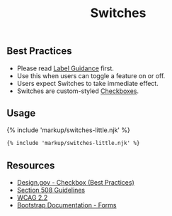 ﻿---
title: Switches
summary: Switches allow users to enable or disable something, like a light switch.
tags: forms
layout: guide
eleventyNavigation:
  key: Switches
  parent: Form Controls
  order: 10
  excerpt: Switches allow users to enable or disable something, like a light switch.
  img: /img/illustrations/illus-switches.png
---

## Best Practices

- Please read [Label Guidance](/form-controls/labels-guidance) first.
- Use this when users can toggle a feature on or off.
- Users expect Switches to take immediate effect.
- Switches are custom-styled [Checkboxes](/form-controls/checkboxes).

## Usage

{% include 'markup/switches-little.njk' %}

```html
{% include 'markup/switches-little.njk' %}
```

## Resources

- [Design.gov - Checkbox (Best Practices)](https://designsystem.digital.gov/components/form-controls/#checkbox)
- [Section 508 Guidelines](https://www.section508.gov/)
- [WCAG 2.2](https://www.w3.org/TR/WCAG22/)
- [Bootstrap Documentation - Forms](https://getbootstrap.com/docs/5.2/forms/checks-radios/)
